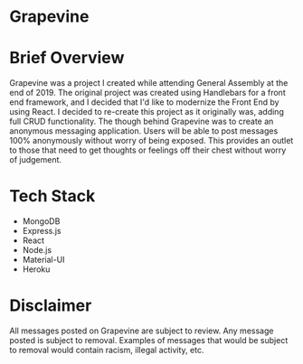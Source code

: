 # Grapevine

# Brief Overview
Grapevine was a project I created while attending General Assembly at the end of 2019. The original project was created using Handlebars for a front end framework, and I decided that I'd like to modernize the Front End by using React. I decided to re-create this project as it originally was, adding full CRUD functionality. The though behind Grapevine was to create an anonymous messaging application. Users will be able to post messages 100% anonymously without worry of being exposed. This provides an outlet to those that need to get thoughts or feelings off their chest without worry of judgement. 

# Tech Stack
- MongoDB
- Express.js
- React
- Node.js
- Material-UI 
- Heroku 

# Disclaimer
All messages posted on Grapevine are subject to review. Any message posted is subject to removal. Examples of messages that would be subject to removal would contain racism, illegal activity, etc.